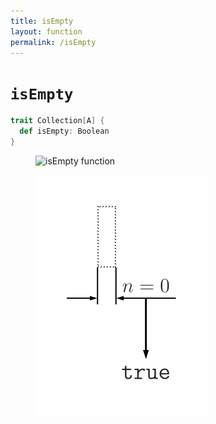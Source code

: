 ```yaml
---
title: isEmpty
layout: function
permalink: /isEmpty
---
```


# `isEmpty`

~~~ scala
trait Collection[A] {
  def isEmpty: Boolean
}
~~~

<figure class="diagram">
  <img src="images/isEmpty.1.svg" alt="isEmpty function">
  <!-- <figcaption class="diagram-desc"><code>isEmpty</code> uses <code>p</code> to classify elements into two groups</figcaption> -->
</figure>

<figure class="diagram">
  <img src="images/isEmpty.2.svg" alt="isEmpty function">
  <!-- <figcaption class="diagram-desc"><code>isEmpty</code> uses <code>p</code> to classify elements into two groups</figcaption> -->
</figure>
